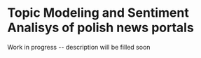 # Topic Modeling and Sentiment Analisys of polish news portals

Work in progress -- description will be filled soon
